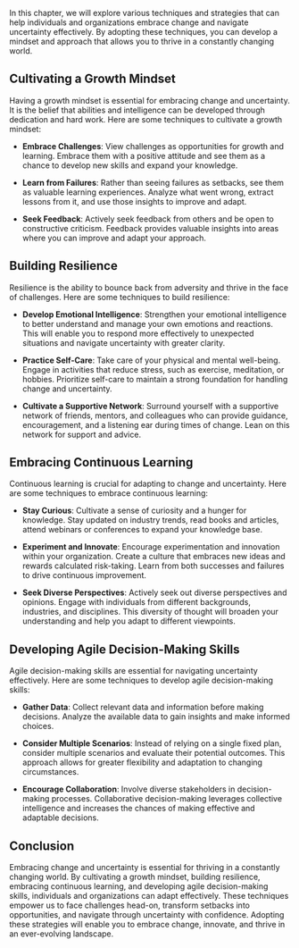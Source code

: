 
In this chapter, we will explore various techniques and strategies that can help individuals and organizations embrace change and navigate uncertainty effectively. By adopting these techniques, you can develop a mindset and approach that allows you to thrive in a constantly changing world.

**Cultivating a Growth Mindset**
--------------------------------

Having a growth mindset is essential for embracing change and uncertainty. It is the belief that abilities and intelligence can be developed through dedication and hard work. Here are some techniques to cultivate a growth mindset:

* **Embrace Challenges**: View challenges as opportunities for growth and learning. Embrace them with a positive attitude and see them as a chance to develop new skills and expand your knowledge.

* **Learn from Failures**: Rather than seeing failures as setbacks, see them as valuable learning experiences. Analyze what went wrong, extract lessons from it, and use those insights to improve and adapt.

* **Seek Feedback**: Actively seek feedback from others and be open to constructive criticism. Feedback provides valuable insights into areas where you can improve and adapt your approach.

**Building Resilience**
-----------------------

Resilience is the ability to bounce back from adversity and thrive in the face of challenges. Here are some techniques to build resilience:

* **Develop Emotional Intelligence**: Strengthen your emotional intelligence to better understand and manage your own emotions and reactions. This will enable you to respond more effectively to unexpected situations and navigate uncertainty with greater clarity.

* **Practice Self-Care**: Take care of your physical and mental well-being. Engage in activities that reduce stress, such as exercise, meditation, or hobbies. Prioritize self-care to maintain a strong foundation for handling change and uncertainty.

* **Cultivate a Supportive Network**: Surround yourself with a supportive network of friends, mentors, and colleagues who can provide guidance, encouragement, and a listening ear during times of change. Lean on this network for support and advice.

**Embracing Continuous Learning**
---------------------------------

Continuous learning is crucial for adapting to change and uncertainty. Here are some techniques to embrace continuous learning:

* **Stay Curious**: Cultivate a sense of curiosity and a hunger for knowledge. Stay updated on industry trends, read books and articles, attend webinars or conferences to expand your knowledge base.

* **Experiment and Innovate**: Encourage experimentation and innovation within your organization. Create a culture that embraces new ideas and rewards calculated risk-taking. Learn from both successes and failures to drive continuous improvement.

* **Seek Diverse Perspectives**: Actively seek out diverse perspectives and opinions. Engage with individuals from different backgrounds, industries, and disciplines. This diversity of thought will broaden your understanding and help you adapt to different viewpoints.

**Developing Agile Decision-Making Skills**
-------------------------------------------

Agile decision-making skills are essential for navigating uncertainty effectively. Here are some techniques to develop agile decision-making skills:

* **Gather Data**: Collect relevant data and information before making decisions. Analyze the available data to gain insights and make informed choices.

* **Consider Multiple Scenarios**: Instead of relying on a single fixed plan, consider multiple scenarios and evaluate their potential outcomes. This approach allows for greater flexibility and adaptation to changing circumstances.

* **Encourage Collaboration**: Involve diverse stakeholders in decision-making processes. Collaborative decision-making leverages collective intelligence and increases the chances of making effective and adaptable decisions.

**Conclusion**
--------------

Embracing change and uncertainty is essential for thriving in a constantly changing world. By cultivating a growth mindset, building resilience, embracing continuous learning, and developing agile decision-making skills, individuals and organizations can adapt effectively. These techniques empower us to face challenges head-on, transform setbacks into opportunities, and navigate through uncertainty with confidence. Adopting these strategies will enable you to embrace change, innovate, and thrive in an ever-evolving landscape.
